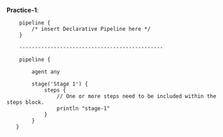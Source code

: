 **Practice-1**:

        pipeline {
            /* insert Declarative Pipeline here */
        }
        
        ----------------------------------------------

        pipeline {

            agent any

            stage('Stage 1') {
                steps {
                    // One or more steps need to be included within the steps block.
                    println "stage-1"
                }
            }
       }

